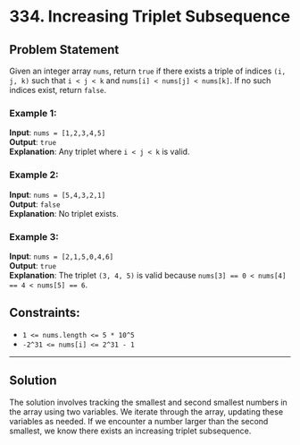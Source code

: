 # 334. Increasing Triplet Subsequence

## Problem Statement
Given an integer array `nums`, return `true` if there exists a triple of indices `(i, j, k)` such that `i < j < k` and `nums[i] < nums[j] < nums[k]`. If no such indices exist, return `false`.

### Example 1:
**Input**: `nums = [1,2,3,4,5]`  
**Output**: `true`  
**Explanation**: Any triplet where `i < j < k` is valid.

### Example 2:
**Input**: `nums = [5,4,3,2,1]`  
**Output**: `false`  
**Explanation**: No triplet exists.

### Example 3:
**Input**: `nums = [2,1,5,0,4,6]`  
**Output**: `true`  
**Explanation**: The triplet `(3, 4, 5)` is valid because `nums[3] == 0 < nums[4] == 4 < nums[5] == 6`.

## Constraints:
- `1 <= nums.length <= 5 * 10^5`
- `-2^31 <= nums[i] <= 2^31 - 1`

---

## Solution
The solution involves tracking the smallest and second smallest numbers in the array using two variables. We iterate through the array, updating these variables as needed. If we encounter a number larger than the second smallest, we know there exists an increasing triplet subsequence.
